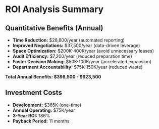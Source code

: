 # ROI Analysis Summary

## Quantitative Benefits (Annual)
- **Time Reduction:** $28,800/year (automated reporting)
- **Improved Negotiations:** $37,500/year (data-driven leverage)
- **Space Optimization:** $200K-400K/year (avoid unnecessary leases)
- **Audit Efficiency:** $7,200/year (reduced preparation time)
- **Faster Decision Making:** $50K-100K/year (accelerated expansion)
- **Department Accountability:** $75K-150K/year (reduced waste)

**Total Annual Benefits: $398,500 - $623,500**

## Investment Costs
- **Development:** $365K (one-time)
- **Annual Operating:** $75K/year
- **3-Year ROI:** 186%
- **Payback Period:** 11 months
